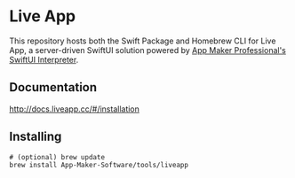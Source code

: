# Live App

This repository hosts both the Swift Package and Homebrew CLI for Live App, a server-driven SwiftUI solution powered by [App Maker Professional's](https://appmakerios.com) [SwiftUI Interpreter](https://github.com/App-Maker-Software/BinarySwiftUIInterpreter).

## Documentation

http://docs.liveapp.cc/#/installation

## Installing

```
# (optional) brew update
brew install App-Maker-Software/tools/liveapp
```
